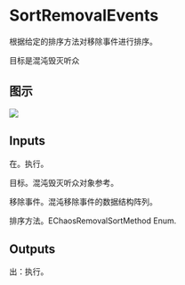 # SortRemovalEvents

根据给定的排序方法对移除事件进行排序。

目标是混沌毁灭听众

## 图示

![]($-20221218-18420580.png)

## Inputs

在。执行。

目标。混沌毁灭听众对象参考。

移除事件。混沌移除事件的数据结构阵列。

排序方法。EChaosRemovalSortMethod Enum.  

## Outputs

出：执行。
